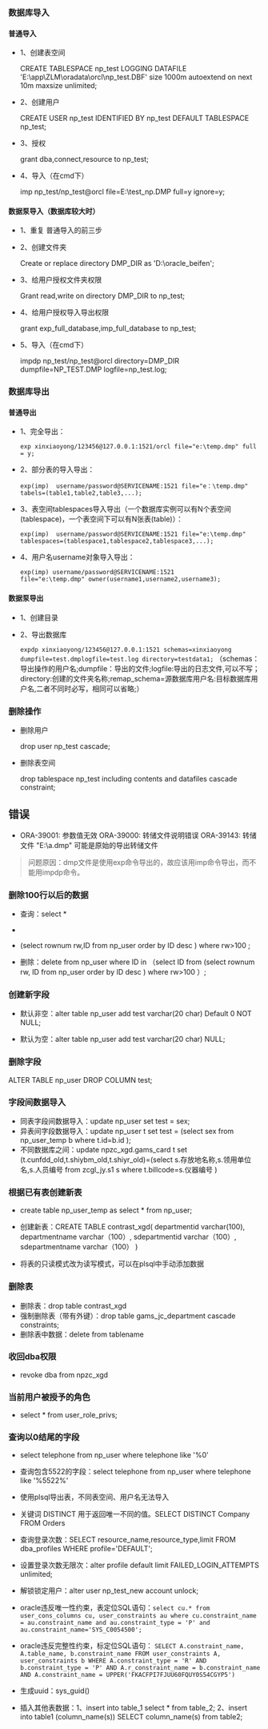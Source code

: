 ### 数据库导入 ###
#### 普通导入 ####
- 1、创建表空间

    CREATE TABLESPACE np_test LOGGING DATAFILE 'E:\app\ZLM\oradata\orcl\np_test.DBF' size 1000m autoextend on next 10m maxsize unlimited;
- 2、创建用户

    CREATE USER np_test IDENTIFIED BY np_test DEFAULT TABLESPACE np_test;
- 3、授权

    grant dba,connect,resource to np_test;
- 4、导入（在cmd下）

    imp np_test/np_test@orcl file=E:\test_np.DMP full=y ignore=y;
#### 数据泵导入（数据库较大时） ####
 
- 1、重复 普通导入的前三步
- 2、创建文件夹

    Create or replace directory DMP_DIR as 'D:\oracle_beifen';
- 3、给用户授权文件夹权限

    Grant read,write on directory DMP_DIR to np_test;
- 4、给用户授权导入导出权限

    grant exp_full_database,imp_full_database to np_test;
- 5、导入（在cmd下）

    impdp np_test/np_test@orcl directory=DMP_DIR dumpfile=NP_TEST.DMP  logfile=np_test.log;
### 数据库导出 ###
#### 普通导出 ####
- 1、完全导出：

	`exp xinxiaoyong/123456@127.0.0.1:1521/orcl file="e:\temp.dmp" full = y;`
- 2、部分表的导入导出：

	`exp(imp)  username/password@SERVICENAME:1521 file="e：\temp.dmp" tabels=(table1,table2,table3,...);`
- 3、表空间tablespaces导入导出（一个数据库实例可以有N个表空间(tablespace)，一个表空间下可以有N张表(table)）：

	`exp(imp)  username/password@SERVICENAME:1521 file="e:\temp.dmp" tablespaces=(tablespace1,tablespace2,tablespace3,...);`
- 4、用户名username对象导入导出：

	`exp(imp) username/password@SERVICENAME:1521 file="e:\temp.dmp" owner(username1,username2,username3);`
#### 数据泵导出 ####
- 1、创建目录
- 2、导出数据库

    `expdp xinxiaoyong/123456@127.0.0.1:1521 schemas=xinxiaoyong dumpfile=test.dmplogfile=test.log directory=testdata1;`
（schemas：导出操作的用户名;dumpfile：导出的文件;logfile:导出的日志文件,可以不写；directory:创建的文件夹名称;remap_schema=源数据库用户名:目标数据库用户名,二者不同时必写，相同可以省略;）
	
### 删除操作 ###
- 删除用户

    drop user np_test cascade;
- 删除表空间

    drop tablespace np_test including contents and datafiles cascade constraint;
## 错误 ##
- ORA-39001: 参数值无效
  ORA-39000: 转储文件说明错误
  ORA-39143: 转储文件 "E:\a.dmp" 可能是原始的导出转储文件
> 问题原因：dmp文件是使用exp命令导出的，故应该用imp命令导出，而不能用impdp命令。

### 删除100行以后的数据 ###

- 查询：select * 
- 
-  (select rownum rw,ID  from np_user order by ID desc ) where rw>100 ;

- 删除：delete from np_user where ID in （select ID from (select rownum rw, ID from np_user order by ID desc ) where rw>100 ）;

### 创建新字段 ###
- 默认非空：alter table np_user add test varchar(20 char)  Default 0 NOT NULL;



- 默认为空：alter table np_user add test varchar(20 char)  NULL;
### 删除字段 ###

ALTER TABLE np_user DROP COLUMN test; 

### 字段间数据导入 ###
- 同表字段间数据导入：update np_user set test = sex;
- 异表间字段数据导入：update np_user t set test = (select sex  from np_user_temp b where t.id=b.id  );
- 不同数据库之间：update  npzc_xgd.gams_card t  set (t.cunfdd_old,t.shiybm_old,t.shiyr_old)=(select s.存放地名称,s.领用单位名,s.人员编号  from zcgl_jy.s1 s where t.billcode=s.仪器编号 )
### 根据已有表创建新表 ###
- create table np_user_temp as select * from np_user;
- 创建新表：CREATE TABLE contrast_xgd(
departmentid varchar(100),
departmentname varchar（100）,
sdepartmentid  varchar（100）,
sdepartmentname varchar（100）
)

- 将表的只读模式改为读写模式，可以在plsql中手动添加数据
### 删除表 ###
- 删除表：drop table contrast_xgd
- 强制删除表（带有外键）：drop table gams_jc_department cascade constraints;
- 删除表中数据：delete from tablename
### 收回dba权限 ###
- revoke dba from npzc_xgd
### 当前用户被授予的角色 ###
-  select * from user_role_privs;
### 查询以0结尾的字段 ###
- select telephone from  np_user where telephone like  '%0'
- 查询包含5522的字段：select telephone from  np_user where telephone like  '%5522%'
- 使用plsql导出表，不同表空间、用户名无法导入



- 关键词 DISTINCT 用于返回唯一不同的值。SELECT DISTINCT Company FROM Orders




- 查询登录次数：SELECT resource_name,resource_type,limit FROM dba_profiles WHERE profile='DEFAULT';



- 设置登录次数无限次：alter profile default limit FAILED_LOGIN_ATTEMPTS unlimited;



- 解锁锁定用户：alter user np_test_new account unlock;

- oracle违反唯一性约束，表定位SQL语句：`select cu.* from user_cons_columns cu, user_constraints au where cu.constraint_name = au.constraint_name and au.constraint_type = 'P' and au.constraint_name='SYS_C0054500';`
- oracle违反完整性约束，标定位SQL语句：    `SELECT A.constraint_name, A.table_name, b.constraint_name
  FROM user_constraints A, user_constraints b
 WHERE A.constraint_type = 'R'
   AND b.constraint_type = 'P'
   AND A.r_constraint_name = b.constraint_name
   AND A.constraint_name = UPPER('FKACFPI7FJUU60FQUY0S54CGYP5')`


- 生成uuid：sys_guid()

- 插入其他表数据：1、insert into table_1  select * from table_2;
				2、insert into table1 (column_name(s)) SELECT column_name(s) from table2;
    

